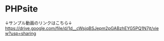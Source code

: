 # PHPsite
↓サンプル動画のリンクはこちら↓
https://drive.google.com/file/d/1d__cWsjqBSJepm2pGABzhEYG5PQ1N7jt/view?usp=sharing
